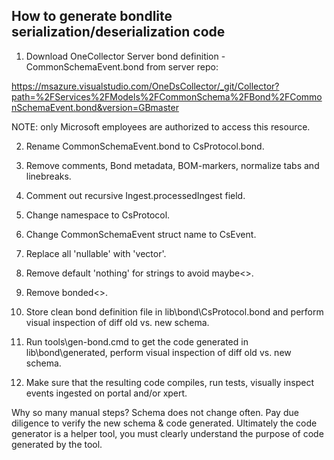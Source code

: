 How to generate bondlite serialization/deserialization code
-----------------------------------------------------------

1. Download OneCollector Server bond definition - CommonSchemaEvent.bond from server repo:

https://msazure.visualstudio.com/OneDsCollector/_git/Collector?path=%2FServices%2FModels%2FCommonSchema%2FBond%2FCommonSchemaEvent.bond&version=GBmaster

NOTE: only Microsoft employees are authorized to access this resource.

2. Rename CommonSchemaEvent.bond to CsProtocol.bond.

3. Remove comments, Bond metadata, BOM-markers, normalize tabs and linebreaks.

4. Comment out recursive Ingest.processedIngest field.

5. Change namespace to CsProtocol.

6. Change CommonSchemaEvent struct name to CsEvent.

7. Replace all 'nullable' with 'vector'.

8. Remove default 'nothing' for strings to avoid maybe<>.

9. Remove bonded<>.

10. Store clean bond definition file in lib\bond\CsProtocol.bond and perform visual inspection of diff old vs. new schema.

11. Run tools\gen-bond.cmd to get the code generated in lib\bond\generated, perform visual inspection of diff old vs. new schema.

12. Make sure that the resulting code compiles, run tests, visually inspect events ingested on portal and/or xpert.


Why so many manual steps? Schema does not change often. Pay due diligence to verify the new schema & code generated.
Ultimately the code generator is a helper tool, you must clearly understand the purpose of code generated by the tool.
